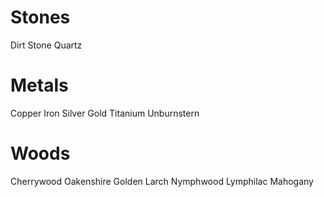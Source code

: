 # Stones
Dirt
Stone
Quartz
# Metals
Copper
Iron
Silver
Gold
Titanium
Unburnstern
# Woods
Cherrywood
Oakenshire
Golden Larch
Nymphwood
Lymphilac
Mahogany